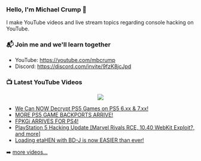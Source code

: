 ### Hello, I'm Michael Crump 👋

I make YouTube videos and live stream topics regarding console hacking on YouTube. 

### 📬 Join me and we'll learn together

- YouTube: https://youtube.com/mbcrump
- Discord: https://discord.com/invite/9fzK8jcJpd

### 📺 Latest YouTube Videos

<div align="center">

[<img src="https://img.shields.io/badge/-Subscribe-red?style=for-the-badge&logo=youtube&logoColor=white"/>](https://www.youtube.com/c/mbcrump?sub_confirmation=1)

</div>

<!-- YOUTUBE:START -->
- [We Can NOW Decrypt PS5 Games on PS5 6.xx &amp; 7.xx!](https://www.youtube.com/watch?v=WbvUiWTcREI)
- [MORE PS5 GAME BACKPORTS ARRIVE!](https://www.youtube.com/watch?v=_YCUOVR17Ho)
- [FPKGi ARRIVES FOR PS4!](https://www.youtube.com/watch?v=9MDQYAU4tAs)
- [PlayStation 5 Hacking Update [Marvel Rivals RCE, 10.40 WebKit Exploit?, and more]](https://www.youtube.com/watch?v=WdGAG7F38Vw)
- [Loading etaHEN with BD-J is now EASIER than ever!](https://www.youtube.com/watch?v=eC55xaIuUgA)
<!-- YOUTUBE:END -->

➡️ [more videos...](https://youtube.com/mbcrump)

